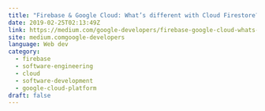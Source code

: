 ```yaml
---
title: "Firebase & Google Cloud: What’s different with Cloud Firestore?"
date: 2019-02-25T02:13:49Z
link: https://medium.com/google-developers/firebase-google-cloud-whats-different-with-cloud-firestore-40f1fc3e6d1e?source=rss----2e5ce7f173a5---4&utm_medium=RSS&utm_source=news.12bit.vn
site: medium.comgoogle-developers
language: Web dev
category:
  - firebase
  - software-engineering
  - cloud
  - software-development
  - google-cloud-platform
draft: false
---
```

